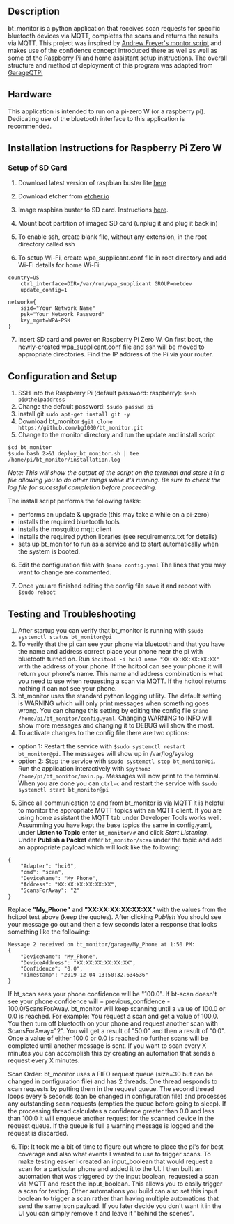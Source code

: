 ## Description

bt_monitor is a python application that receives scan requests for specific bluetooth devices via MQTT, completes the scans and returns the results via MQTT. This project was inspired by [Andrew Freyer's montor script](https://github.com/andrewjfreyer/monitor) and makes use of the confidence concept introduced there as well as well as some of the Raspberry Pi and home assistant setup instructions. The overall structure and method of deployment of this program was adapted from [GarageQTPi](https://github.com/Jerrkawz/GarageQTPi)

## Hardware

This application is intended to run on a pi-zero W (or a raspberry pi). Dedicating use of the bluetooth interface to this application is recommended.

## Installation Instructions for Raspberry Pi Zero W
### Setup of SD Card
1. Download latest version of raspbian buster lite [here](https://www.raspberrypi.org/downloads/raspbian/)

2. Download etcher from [etcher.io](https://www.balena.io/etcher/)

3. Image raspbian buster to SD card. Instructions [here](https://magpi.raspberrypi.org/articles/pi-sd-etcher).

4. Mount boot partition of imaged SD card (unplug it and plug it back in)

5. To enable ssh, create blank file, without any extension, in the root directory called ssh

6. To setup Wi-Fi, create wpa_supplicant.conf file in root directory and add Wi-Fi details for home Wi-Fi:

```
country=US
    ctrl_interface=DIR=/var/run/wpa_supplicant GROUP=netdev
    update_config=1

network={
    ssid="Your Network Name"
    psk="Your Network Password"
    key_mgmt=WPA-PSK
}
```
7. Insert SD card and power on Raspberry Pi Zero W. On first boot, the newly-created wpa_supplicant.conf file and ssh will be moved to appropriate directories. Find the IP address of the Pi via your router.
## Configuration and Setup
1. SSH into the Raspberry Pi (default password: raspberry):
```$ssh pi@theipaddress```
2. Change the default password:
```$sudo passwd pi```
3. install git
```sudo apt-get install git -y```
4. Download bt_monitor
```$git clone https://github.com/bg1000/bt_monitor.git```
5. Change to the monitor directory and run the update and install script
``` 
$cd bt_monitor
$sudo bash 2>&1 deploy_bt_monitor.sh | tee /home/pi/bt_monitor/installation.log
```
*Note: This will show the output of the script on the terminal and store it in a file allowing you to do other things while it's running.  Be sure to check the log file for sucessful completion before proceeding.*

The install script performs the following tasks:
- performs an update & upgrade (this may take a while on a pi-zero)
- installs the required bluetooth tools
- installs the mosquitto mqtt client 
- installs the required python libraries (see requirements.txt for details)
- sets up bt_monitor to run as a service and to start automatically when the system is booted.

6. Edit the configuration file with ```$nano config.yaml``` The lines that you may want to change are commented.

7. Once you are finished editing the config file save it and reboot with ```$sudo reboot```
## Testing and Troubleshooting
1. After startup you can verify that bt_monitor is running with ```$sudo systemctl status bt_monitor@pi```
2. To verify that the pi can see your phone via bluetooth and that you have the name and address correct place your phone near the pi with bluetooth turned on.  Run ```$hcitool -i hci0 name "XX:XX:XX:XX:XX:XX"``` with the address of your phone.  If the hcitool can see your phone it will return your phone's name.  This name and address combination is what you need to use when requesting a scan via MQTT.  If the hcitool returns nothing it can not see your phone.
3. bt_monitor uses the standard python logging utility.  The default setting is WARNING which will only print messages when something goes wrong.  You can change this setting by editing the config file ```$nano /home/pi/bt_monitor/config.yaml```.  Changing WARNING to INFO will show more messages and changing it to DEBUG will show the most.
4. To activate changes to the config file there are two options: 
- option 1: Restart the service with ```$sudo systemctl restart bt_monitor@pi```.  The messages will show up in /var/log/syslog
- option 2: Stop the service with ```$sudo systemctl stop bt_monitor@pi```. Run the application interactively with ```$python3 /home/pi/bt_monitor/main.py```. Messages will now print to the terminal.  When you are done you can ```ctrl-c``` and restart the service with ```$sudo systemctl start bt_monitor@pi```
5. Since all communication to and from bt_monitor is via MQTT it is helpful to monitor the appropriate MQTT topics with an MQTT client.  If you are using home assistant the MQTT tab under Developer Tools works well.  Assumming you have kept the base topics the same in config.yaml, under **Listen to Topic** enter  ```bt_monitor/#``` and click *Start Listening*. Under **Publish a Packet** enter ```bt_monitor/scan``` under the topic and add an appropriate payload which will look like the following:
```
{
    "Adapter": "hci0",
    "cmd": "scan",
    "DeviceName": "My_Phone",
    "Address": "XX:XX:XX:XX:XX:XX",
    "ScansForAway": "2"
}
```
Replace **"My_Phone"** and **"XX:XX:XX:XX:XX:XX"** with the values from the hcitool test above (keep the quotes).
After clicking *Publish* You should see your message go out and then a few seconds later a response that looks something like the following:
```
Message 2 received on bt_monitor/garage/My_Phone at 1:50 PM:
{
    "DeviceName": "My_Phone",
    "DeviceAddress": "XX:XX:XX:XX:XX:XX",
    "Confidence": "0.0",
    "Timestamp": "2019-12-04 13:50:32.634536"
}
```
If bt_scan sees your phone confidence will be "100.0".  If bt-scan doesn't see your phone confidence will = previous_confidence - 100.0/ScansForAway.  bt_monitor will keep scanning until a value of 100.0 or 0.0 is reached.  For example: You request a scan and get a value of 100.0. You then turn off bluetooth on your phone and request another scan with ScansForAway="2".  You will get a result of "50.0" and then a result of "0.0". Once a value of either 100.0 or 0.0 is reached no further scans will be completed until another message is sent.  If you want to scan every X minutes you can accomplish this by creating an automation that sends a request every X minutes.

Scan Order: bt_monitor uses a FIFO request queue (size=30 but can be changed in configuration file) and has 2 threads.  One thread responds to scan requests by putting them in the request queue.  The second thread loops every 5 seconds (can be changed in configuration file) and processes any outstanding scan requests (empties the queue before going to sleep).  If the processing thread calculates a confidence greater than 0.0 and less than 100.0 it will enqueue another request for the scanned device in the request queue. If the queue is full a warning message is logged and the request is discarded.

6. Tip: It took me a bit of time to figure out where to place the pi's for best coverage and also what events I wanted to use to trigger scans.  To make testing easier I created an input_boolean that would request a scan for a particular phone and added it to the UI.  I then built an automation that was triggered by the input boolean, requested a scan via MQTT and reset the input_boolean.  This allows you to easily trigger a scan for testing. Other automations you build can also set this input boolean to trigger a scan rather than having multiple automations that send the same json payload. If you later decide you don't want it in the UI you can simply remove it and leave it "behind the scenes".







